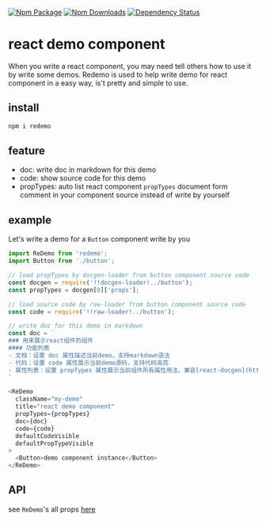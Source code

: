 [![Npm Package](https://img.shields.io/npm/v/redemo.svg?style=flat-square)](https://www.npmjs.com/package/redemo)
[![Npm Downloads](http://img.shields.io/npm/dm/redemo.svg?style=flat-square)](https://www.npmjs.com/package/redemo)
[![Dependency Status](https://david-dm.org/gwuhaolin/redemo.svg?style=flat-square)](https://npmjs.org/package/redemo)

# react demo component
When you write a react component, you may need tell others how to use it by write some demos.
Redemo is used to help write demo for react component in a easy way, is't pretty and simple to use.

## install
```bash
npm i redemo
```
## feature
- doc: write doc in markdown for this demo
- code: show source code for this demo
- propTypes: auto list react component `propTypes` document form comment in your component source instead of write by yourself

## example
Let's write a demo for a `Button` component write by you

```js
import ReDemo from 'redemo';
import Button from './button';

// load propTypes by docgen-loader from button component source code
const docgen = require('!!docgen-loader!../button');
const propTypes = docgen[0]['props'];

// load source code by raw-loader from button component source code
const code = require('!!raw-loader!../button');

// write doc for this demo in markdown
const doc = `
### 用来展示react组件的组件
#### 功能列表
- 文档：设置 doc 属性描述当前demo，支持markdown语法
- 代码：设置 code 属性展示当前demo源码，支持代码高亮
- 属性列表：设置 propTypes 属性展示当前组件所有属性用法，兼容[react-docgen](https://github.com/reactjs/react-docgen)
`

<ReDemo
  className="my-demo"
  title="react demo component"
  propTypes={propTypes}
  doc={doc}
  code={code}
  defaultCodeVisible
  defaultPropTypeVisible
>
  <Button>demo component instance</Button>
</ReDemo>
```

## API
see `ReDemo`'s all props [here](https://gwuhaolin.github.io/redemo/)